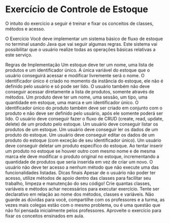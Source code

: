 # Exercício de Controle de Estoque
O intuito do exercício a seguir é treinar e fixar os conceitos de classes, métodos e acesso.

O Exercício
Você deve implementar um sistema básico de fluxo de estoque no terminal usando Java que vai seguir algumas regras. Este sistema vai possibilitar que o usuário realize todas as operações básicas relativas a este serviço.

Regras de Implementação
Um estoque deve ter um nome, uma lista de produtos e um identificador único.
A única variável do estoque que o usuário conseguirá acessar e modificar livremente será o nome.
O identificador único é criado no momento da instância do estoque, ele não é definido pelo usuário e só pode ser lido.
O usuário também não deve conseguir acessar diretamente a lista de produtos, somente através de métodos.
Um produto deve ter um nome, uma sessão, um tipo, uma quantidade em estoque, uma marca e um identificador único.
O identificador único do produto também deve ser criado em conjunto com o produto e não deve ser definido pelo usuário, após ele somente poderá ser lido.
O usuário deve conseguir fazer o fluxo de CRUD (create, read, update, delete) de um produto pelo estoque.
Um usuário deve conseguir listar os produtos de um estoque.
Um usuário deve conseguir ler os dados de um produto do estoque.
Um usuário deve conseguir editar os dados de um produto do estoque (com exceção de seu identificador único).
Um usuário deve conseguir deletar um produto específico do estoque.
Ao tentar inserir um produto no estoque se houver outro com mesmo nome e de mesma marca ele deve modificar o produto original no estoque, incrementando a quantidade de produtos que seria inserida em vez de criar um novo.
O usuário não deve ter acesso a nenhum método que não execute uma das funcionalidades listadas.
Dicas finais
Apesar de o usuário não poder ter acesso, utilize métodos de apoio dentro das classes para facilitar seu trabalho, limpeza e manutenção do seu código!
Crie quantas classes, variáveis e métodos achar necessários para executar exercício.
Tente ser declarativo em relação ao nome dos métodos, classes e variáveis.
Não guarde as dúvidas para você, compartilhe com os professores e a turma, as vezes mais colegas estão com o mesmo problema, ou é uma questão que não foi pensada inicialmente pelos professores.
Aproveite o exercício para fixar os conceitos ensinados em aula.
